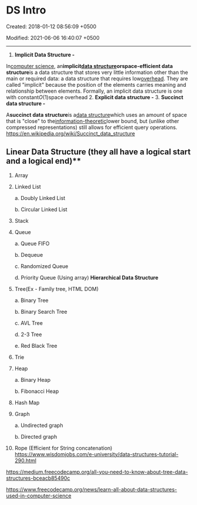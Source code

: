 # DS Intro

Created: 2018-01-12 08:56:09 +0500

Modified: 2021-06-06 16:40:07 +0500

---

1.  **Implicit Data Structure -**

In[computer science](https://en.wikipedia.org/wiki/Computer_science), an**implicit[data structure](https://en.wikipedia.org/wiki/Data_structure)**or**space-efficient data structure**is a data structure that stores very little information other than the main or required data: a data structure that requires low[overhead](https://en.wikipedia.org/wiki/Overhead_(computing)). They are called "implicit" because the position of the elements carries meaning and relationship between elements.
Formally, an implicit data structure is one with constant*O*(1)space overhead
2.  **Explicit data structure -**
3.  **Succinct data structure -**

A**succinct data structure**is a[data structure](https://en.wikipedia.org/wiki/Data_structure)which uses an amount of space that is "close" to the[information-theoretic](https://en.wikipedia.org/wiki/Information-theoretic)lower bound, but (unlike other compressed representations) still allows for efficient query operations.
<https://en.wikipedia.org/wiki/Succinct_data_structure>

## Linear Data Structure (they all have a logical start and a logical end)**

1.  Array

2.  Linked List

    a.  Doubly Linked List

    b.  Circular Linked List

3.  Stack

4.  Queue

    a.  Queue FIFO

    b.  Dequeue

    c.  Randomized Queue

    d.  Priority Queue (Using array)
**Hierarchical Data Structure**

1.  Tree(Ex - Family tree, HTML DOM)

    a.  Binary Tree

    b.  Binary Search Tree

    c.  AVL Tree

    d.  2-3 Tree

    e.  Red Black Tree

2.  Trie

3.  Heap

    a.  Binary Heap

    b.  Fibonacci Heap

4.  Hash Map

5.  Graph

    a.  Undirected graph

    b.  Directed graph

6.  Rope (Efficient for String concatenation)
<https://www.wisdomjobs.com/e-university/data-structures-tutorial-290.html>

<https://medium.freecodecamp.org/all-you-need-to-know-about-tree-data-structures-bceacb85490c>

<https://www.freecodecamp.org/news/learn-all-about-data-structures-used-in-computer-science>
